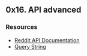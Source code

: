 ## 0x16. API advanced

### Resources
* [Reddit API Documentation](https://www.reddit.com/dev/api/)
* [Query String](https://en.wikipedia.org/wiki/Query_string)